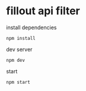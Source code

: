 # fillout api filter

install dependencies

```
npm install
```

dev server

```
npm dev
```

start

```
npm start
``````
